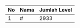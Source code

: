 | No | Nama            | Jumlah Level |
|----|-----------------|--------------|
| 1  | #    |    2933        |
